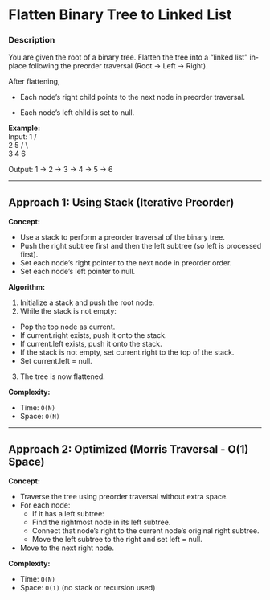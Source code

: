 # Flatten Binary Tree to Linked List

### Description
You are given the root of a binary tree.
Flatten the tree into a “linked list” in-place following the preorder traversal (Root → Left → Right).

After flattening,

- Each node’s right child points to the next node in preorder traversal.

- Each node’s left child is set to null.

**Example:**  
Input: 
        1
       / \
      2   5
     / \   \
    3   4   6

Output: 
1 -> 2 -> 3 -> 4 -> 5 -> 6


---

## Approach 1: Using Stack (Iterative Preorder)

**Concept:**

- Use a stack to perform a preorder traversal of the binary tree.
- Push the right subtree first and then the left subtree (so left is processed first).
- Set each node’s right pointer to the next node in preorder order.
- Set each node’s left pointer to null.

**Algorithm:**

1. Initialize a stack and push the root node.
2. While the stack is not empty:
- Pop the top node as current.
- If current.right exists, push it onto the stack.
- If current.left exists, push it onto the stack.
- If the stack is not empty, set current.right to the top of the stack.
- Set current.left = null.
3. The tree is now flattened.

**Complexity:**

- Time: `O(N)`  
- Space: `O(N)`

---

## Approach 2: Optimized (Morris Traversal - O(1) Space)

**Concept:**

- Traverse the tree using preorder traversal without extra space.
- For each node:
  - If it has a left subtree:
  - Find the rightmost node in its left subtree.
  - Connect that node’s right to the current node’s original right subtree.
  - Move the left subtree to the right and set left = null.
- Move to the next right node.

**Complexity:**

- Time: `O(N)`  
- Space: `O(1)` (no stack or recursion used)